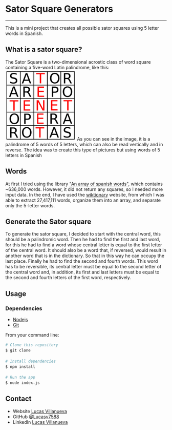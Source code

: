 # Sator Square Generators
---
This is a mini project that creates all possible sator squares using 5 letter words in Spanish.

## What is a sator square?

The Sator Square is a two-dimensional acrostic class of word square containing a five-word Latin palindrome, like this:
![img](sator.png)
As you can see in the image, it is a palindrome of 5 words of 5 letters, which can also be read vertically and in reverse. The idea was to create this type of pictures but using words of 5 letters in Spanish

## Words
At first I tried using the library ["An array of spanish words"](https://github.com/words/an-array-of-spanish-words), which contains ~636,000 words. However, it did not return any squares, so I needed more input data.
In the end, I have used the [wiktionary](https://en.wiktionary.org/) website, from which I was able to extract 27,417,111 words, organize them into an array, and separate only the 5-letter words.

## Generate the Sator square
To generate the sator square, I decided to start with the central word, this should be a palindromic word.
Then he had to find the first and last word, for this he had to find a word whose central letter is equal to the first letter of the central word. It should also be a word that, if reversed, would result in another word that is in the dictionary. So that in this way he can occupy the last place.
Finally he had to find the second and fourth words. This word has to be reversible, its central letter must be equal to the second letter of the central word and, in addition, its first and last letters must be equal to the second and fourth letters of the first word, respectively.

## Usage

### Dependencies
* [Nodejs](https://nodejs.org/es)
* [Git](https://git-scm.com)

From your command line:
```bash
# Clone this repository
$ git clone 

# Install dependencies
$ npm install

# Run the app
$ node index.js
```

## Contact

- Website [Lucas Villanueva](https://lucasvillanueva.com.ar)
- GitHub [@Lucasv7588](https://github.com/Lucasv7588)
- LinkedIn [Lucas Villanueva](https://www.linkedin.com/in/lucasvillanueva1999/)